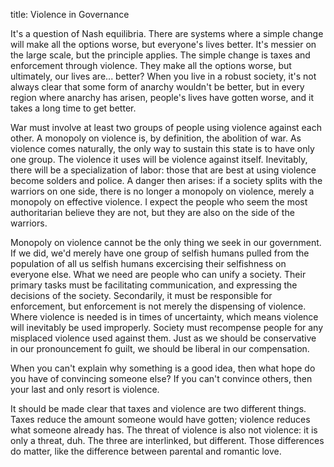 title: Violence in Governance

It's a question of Nash equilibria.
There are systems where a simple change will make all the options worse, but everyone's lives better.
It's messier on the large scale, but the principle applies.
The simple change is taxes and enforcement through violence.
They make all the options worse, but ultimately, our lives are... better?
When you live in a robust society, it's not always clear that some form of anarchy wouldn't be better, but in every region where anarchy has arisen, people's lives have gotten worse, and it takes a long time to get better.


War must involve at least two groups of people using violence against each other.
A monopoly on violence is, by definition, the abolition of war.
As violence comes naturally, the only way to sustain this state is to have only one group.
The violence it uses will be violence against itself.
Inevitably, there will be a specialization of labor: those that are best at using violence become solders and police.
A danger then arises: if a society splits with the warriors on one side, there is no longer a monopoly on violence, merely a monopoly on effective violence.
I expect the people who seem the most authoritarian believe they are not, but they are also on the side of the warriors.

Monopoly on violence cannot be the only thing we seek in our government.
If we did, we'd merely have one group of selfish humans pulled from the population of all us selfish humans excercising their selfishness on everyone else.
What we need are people who can unify a society.
Their primary tasks must be facilitating communication, and expressing the decisions of the society.
Secondarily, it must be responsible for enforcement, but enforcement is not merely the dispensing of violence.
Where violence is needed is in times of uncertainty, which means violence will inevitably be used improperly.
Society must recompense people for any misplaced violence used against them.
Just as we should be conservative in our pronouncement fo guilt, we should be liberal in our compensation.


When you can't explain why something is a good idea, then what hope do you have of convincing someone else?
If you can't convince others, then your last and only resort is violence.


It should be made clear that taxes and violence are two different things.
Taxes reduce the amount someone would have gotten; violence reduces what someone already has.
The threat of violence is also not violence: it is only a threat, duh.
The three are interlinked, but different.
Those differences do matter, like the difference between parental and romantic love.